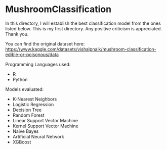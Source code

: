 # MushroomClassification

In this directory, I will establish the best classification model from the ones listed below. This is my first directory. Any positive criticism is appreciated. Thank you.

You can find the original dataset here: https://www.kaggle.com/datasets/vishalpnaik/mushroom-classification-edible-or-poisonous/data

Programming Languages used:
- R
- Python

Models evaluated:
- K-Nearest Neighbors
- Logistic Regression
- Decision Tree
- Random Forest
- Linear Support Vector Machine
- Kernel Support Vector Machine
- Naive Bayes
- Artificial Neural Network
- XGBoost
